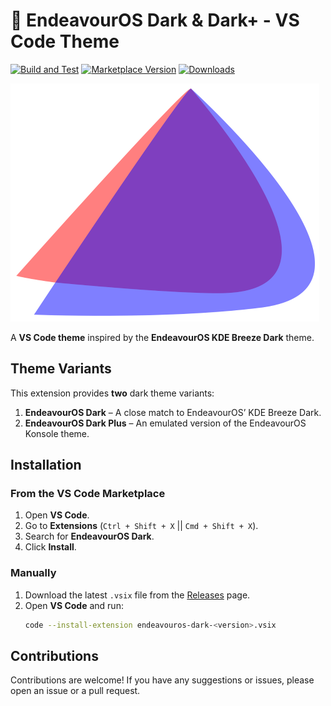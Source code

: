 # 🌌 EndeavourOS Dark & Dark+ - VS Code Theme

[![Build and Test](https://github.com/jordojordo/endeavouros-vscode-theme/actions/workflows/publish.yaml/badge.svg)](https://github.com/jordojordo/endeavouros-vscode-theme/actions/workflows/publish.yaml)
[![Marketplace Version](https://img.shields.io/visual-studio-marketplace/v/jordojordo.endeavouros-dark?label=Marketplace)](https://marketplace.visualstudio.com/items?itemName=jordojordo.endeavouros-dark)
[![Downloads](https://img.shields.io/visual-studio-marketplace/d/jordojordo.endeavouros-dark)](https://marketplace.visualstudio.com/items?itemName=jordojordo.endeavouros-dark-vscode-theme)

![Theme Icon](themes/assets/icons/eos-icon.png)

A **VS Code theme** inspired by the **EndeavourOS KDE Breeze Dark** theme.

## Theme Variants

This extension provides **two** dark theme variants:

1. **EndeavourOS Dark** – A close match to EndeavourOS’ KDE Breeze Dark.
2. **EndeavourOS Dark Plus** – An emulated version of the EndeavourOS Konsole theme.

## Installation

### From the VS Code Marketplace

1. Open **VS Code**.
2. Go to **Extensions** (`Ctrl + Shift + X` || `Cmd + Shift + X`).
3. Search for **EndeavourOS Dark**.
4. Click **Install**.

### Manually

1. Download the latest `.vsix` file from the [Releases](https://github.com/jordojordo/endeavouros-vscode-theme/releases) page.
2. Open **VS Code** and run:
   ```sh
   code --install-extension endeavouros-dark-<version>.vsix
   ```

## Contributions

Contributions are welcome! If you have any suggestions or issues, please open an issue or a pull request.
